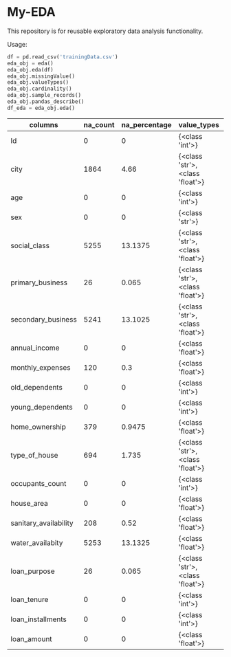 # My-EDA
This repository is for reusable exploratory data analysis functionality. 

Usage: 
```py
df = pd.read_csv('trainingData.csv')
eda_obj = eda()
eda_obj.eda(df)
eda_obj.missingValue()
eda_obj.valueTypes()
eda_obj.cardinality()
eda_obj.sample_records()
eda_obj.pandas_describe()
df_eda = eda_obj.eda()
```
|columns              |na_count|na_percentage|value_types                     |cardinality|count                                                                                 |mean   |std               |min                |25%  |50%     |75%    |max     |outlier_IQR|
|---------------------|--------|-------------|--------------------------------|-----------|--------------------------------------------------------------------------------------|-------|------------------|-------------------|-----|--------|-------|--------|-----------|
|Id                   |0       |0            |{<class 'int'>}                 |40000      |40000                                                                                 |20000.5|11547.1           |1.0                |10000.75|20000.5 |30000.25|40000   |(-19998.5, 59999.5)|
|city                 |1864    |4.66         |{<class 'str'>, <class 'float'>}|856        |                                                                                      |       |                  |                   |     |        |       |        |           |
|age                  |0       |0            |{<class 'int'>}                 |62         |40000                                                                                 |55.2   |3830.4            |2.0                |29   |35      |42     |766105  |(9.5, 61.5)|
|sex                  |0       |0            |{<class 'str'>}                 |3          |                                                                                      |       |                  |                   |     |        |       |        |           |
|social_class         |5255    |13.1375      |{<class 'str'>, <class 'float'>}|519        |                                                                                      |       |                  |                   |     |        |       |        |           |
|primary_business     |26      |0.065        |{<class 'str'>, <class 'float'>}|441        |                                                                                      |       |                  |                   |     |        |       |        |           |
|secondary_business   |5241    |13.1025      |{<class 'str'>, <class 'float'>}|5          |                                                                                      |       |                  |                   |     |        |       |        |           |
|annual_income        |0       |0            |{<class 'float'>}               |359        |40000                                                                                 |37640.2|28739.1           |0.0                |14400|36000   |56000  |1200000 |(-48000.0, 118400.0)|
|monthly_expenses     |120     |0.3          |{<class 'float'>}               |260        |39880                                                                                 |3810.9 |4593.0            |2.0                |2500 |3500    |4000   |240000  |(250.0, 6250.0)|
|old_dependents       |0       |0            |{<class 'int'>}                 |4          |40000                                                                                 |0.0    |0.2               |0.0                |0    |0       |0      |3       |(0.0, 0.0) |
|young_dependents     |0       |0            |{<class 'int'>}                 |8          |40000                                                                                 |1.1    |1.1               |0.0                |0    |1       |2      |7       |(-3.0, 5.0)|
|home_ownership       |379     |0.9475       |{<class 'float'>}               |2          |39621                                                                                 |1.0    |0.2               |0.0                |1    |1       |1      |1       |(1.0, 1.0) |
|type_of_house        |694     |1.735        |{<class 'str'>, <class 'float'>}|3          |                                                                                      |       |                  |                   |     |        |       |        |           |
|occupants_count      |0       |0            |{<class 'int'>}                 |23         |40000                                                                                 |26.6   |4750.0            |0.0                |2    |3       |4      |950000  |(-1.0, 7.0)|
|house_area           |0       |0            |{<class 'float'>}               |391        |40000                                                                                 |552.8  |4596.9            |0.0                |200  |400     |600    |700000  |(-400.0, 1200.0)|
|sanitary_availability|208     |0.52         |{<class 'float'>}               |3          |39792                                                                                 |0.7    |0.5               |-1.0               |0    |1       |1      |1       |(-1.5, 2.5)|
|water_availabity     |5253    |13.1325      |{<class 'float'>}               |4          |34747                                                                                 |0.8    |0.3               |-1.0               |0.5  |1       |1      |1       |(-0.25, 1.75)|
|loan_purpose         |26      |0.065        |{<class 'str'>, <class 'float'>}|37         |                                                                                      |       |                  |                   |     |        |       |        |           |
|loan_tenure          |0       |0            |{<class 'int'>}                 |11         |40000                                                                                 |12.0   |1.4               |3.0                |12   |12      |12     |84      |(12.0, 12.0)|
|loan_installments    |0       |0            |{<class 'int'>}                 |21         |40000                                                                                 |21.8   |16.7              |0.0                |12   |12      |50     |84      |(-45.0, 107.0)|
|loan_amount          |0       |0            |{<class 'float'>}               |115        |40000                                                                                 |8412.6 |13596.9           |100.0              |5000 |8000    |10000  |1343000 |(-2500.0, 17500.0)|
